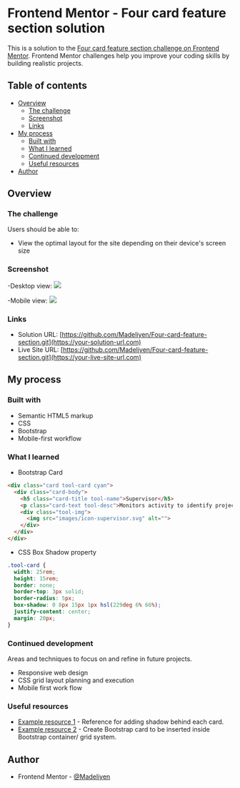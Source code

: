 # Frontend Mentor - Four card feature section solution

This is a solution to the [Four card feature section challenge on Frontend Mentor](https://www.frontendmentor.io/challenges/four-card-feature-section-weK1eFYK). Frontend Mentor challenges help you improve your coding skills by building realistic projects.

## Table of contents

- [Overview](#overview)
  - [The challenge](#the-challenge)
  - [Screenshot](#screenshot)
  - [Links](#links)
- [My process](#my-process)
  - [Built with](#built-with)
  - [What I learned](#what-i-learned)
  - [Continued development](#continued-development)
  - [Useful resources](#useful-resources)
- [Author](#author)

## Overview

### The challenge

Users should be able to:

- View the optimal layout for the site depending on their device's screen size

### Screenshot
-Desktop view:
![](.screenshots/desktop.png)

-Mobile view:
![](.screenshots/mobile.png)

### Links

- Solution URL: [https://github.com/Madeliyen/Four-card-feature-section.git](https://your-solution-url.com)
- Live Site URL: [https://github.com/Madeliyen/Four-card-feature-section.git](https://your-live-site-url.com)

## My process

### Built with

- Semantic HTML5 markup
- CSS
- Bootstrap
- Mobile-first workflow

### What I learned

- Bootstrap Card
```html
<div class="card tool-card cyan">
  <div class="card-body">
    <h5 class="card-title tool-name">Supervisor</h5>
    <p class="card-text tool-desc">Monitors activity to identify project roadblocks</p>
    <div class="tool-img">
      <img src="images/icon-supervisor.svg" alt="">
    </div>
  </div>
</div>
```
- CSS Box Shadow property
```css
.tool-card {
  width: 25rem;
  height: 15rem;
  border: none;
  border-top: 3px solid;
  border-radius: 5px;
  box-shadow: 0 8px 15px 1px hsl(229deg 6% 66%);
  justify-content: center;
  margin: 20px;
}
```
### Continued development

Areas and techniques to focus on and refine in future projects.
- Responsive web design
- CSS grid layout planning and execution
- Mobile first work flow

### Useful resources

- [Example resource 1](https://www.w3schools.com/cssref/css3_pr_box-shadow.asp) - Reference for adding shadow behind each card.
- [Example resource 2](https://getbootstrap.com/docs/5.0/components/card/) - Create Bootstrap card to be inserted inside Bootstrap container/ grid system.

## Author

- Frontend Mentor - [@Madeliyen](https://www.frontendmentor.io/profile/Madeliyen)
